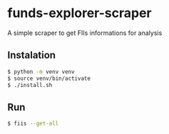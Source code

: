 # funds-explorer-scraper
A simple scraper to get FIIs informations for analysis

## Instalation
```bash
$ python -m venv venv
$ source venv/bin/activate
$ ./install.sh
```

## Run
```bash
$ fiis --get-all
```